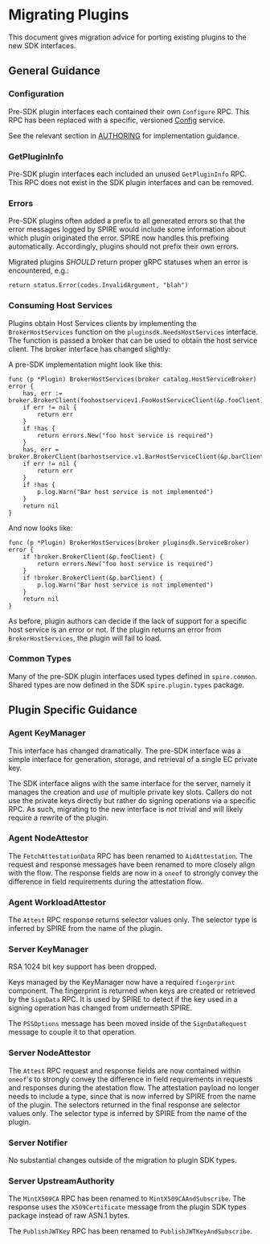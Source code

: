 # Migrating Plugins

This document gives migration advice for porting existing plugins to the new
SDK interfaces.

## General Guidance

### Configuration

Pre-SDK plugin interfaces each contained their own `Configure` RPC. This RPC has
been replaced with a specific, versioned
[Config](/proto/spire/service/common/config) service.

See the relevant section in [AUTHORING](AUTHORING.md) for implementation guidance.

### GetPluginInfo

Pre-SDK plugin interfaces each included an unused `GetPluginInfo` RPC. This
RPC does not exist in the SDK plugin interfaces and can be removed.

### Errors

Pre-SDK plugins often added a prefix to all generated errors so that the
error messages logged by SPIRE would include some information about which
plugin originated the error. SPIRE now handles this prefixing automatically.
Accordingly, plugins should not prefix their own errors.

Migrated plugins _SHOULD_ return proper gRPC statuses when an error is
encountered, e.g.:

```
return status.Error(codes.InvalidArgument, "blah")
```

### Consuming Host Services

Plugins obtain Host Services clients by implementing the `BrokerHostServices`
function on the `pluginsdk.NeedsHostServices` interface. The function is passed
a broker that can be used to obtain the host service client. The broker
interface has changed slightly:

A pre-SDK implementation might look like this:

```
func (p *Plugin) BrokerHostServices(broker catalog.HostServiceBroker) error {
    has, err := broker.BrokerClient(foohostservicev1.FooHostServiceClient(&p.fooClient))
    if err != nil {
        return err
    }
    if !has {
        return errors.New("foo host service is required")
    }
    has, err = broker.BrokerClient(barhostservice.v1.BarHostServiceClient(&p.barClient))
    if err != nil {
        return err
    }
    if !has {
        p.log.Warn("Bar host service is not implemented")
    }
    return nil
}
```

And now looks like:

```
func (p *Plugin) BrokerHostServices(broker pluginsdk.ServiceBroker) error {
    if !broker.BrokerClient(&p.fooClient) {
        return errors.New("foo host service is required")
    }
    if !broker.BrokerClient(&p.barClient) {
        p.log.Warn("Bar host service is not implemented")
    }
    return nil
}
```

As before, plugin authors can decide if the lack of support for a specific host
service is an error or not. If the plugin returns an error from
`BrokerHostServices`, the plugin will fail to load.

### Common Types

Many of the pre-SDK plugin interfaces used types defined in `spire.common`.
Shared types are now defined in the SDK `spire.plugin.types` package.

## Plugin Specific Guidance

### Agent KeyManager

This interface has changed dramatically. The pre-SDK interface was a simple
interface for generation, storage, and retrieval of a single EC private key.

The SDK interface aligns with the same interface for the server, namely it
manages the creation and _use_ of multiple private key slots. Callers do not
use the private keys directly but rather do signing operations via a specific
RPC. As such, migrating to the new interface is _not_ trivial and will likely
require a rewrite of the plugin.

### Agent NodeAttestor

The `FetchAttestationData` RPC has been renamed to `AidAttestation`. The
request and response messages have been renamed to more closely align with the
flow. The response fields are now in a `oneof` to strongly convey the
difference in field requirements during the attestation flow.

### Agent WorkloadAttestor

The `Attest` RPC response returns selector values only. The selector type
is inferred by SPIRE from the name of the plugin.

### Server KeyManager

RSA 1024 bit key support has been dropped.

Keys managed by the KeyManager now have a required `fingerprint` component. The
fingerprint is returned when keys are created or retrieved by the `SignData`
RPC. It is used by SPIRE to detect if the key used in a signing operation has
changed from underneath SPIRE.

The `PSSOptions` message has been moved inside of the `SignDataRequest` message
to couple it to that operation.

### Server NodeAttestor

The `Attest` RPC request and response fields are now contained within `oneof`'s
to strongly convey the difference in field requirements in requests and
responses during the atestation flow. The attestation payload no longer needs
to include a type, since that is now inferred by SPIRE from the name of the
plugin. The selectors returned in the final response are selector values only.
The selector type is inferred by SPIRE from the name of the plugin.

### Server Notifier

No substantial changes outside of the migration to plugin SDK types.

### Server UpstreamAuthority

The `MintX509CA` RPC has been renamed to `MintX509CAAndSubscribe`. The response
uses the `X509Certificate` message from the plugin SDK types package instead of
raw ASN.1 bytes.

The `PublishJWTKey` RPC has been renamed to `PublishJWTKeyAndSubscribe`.

